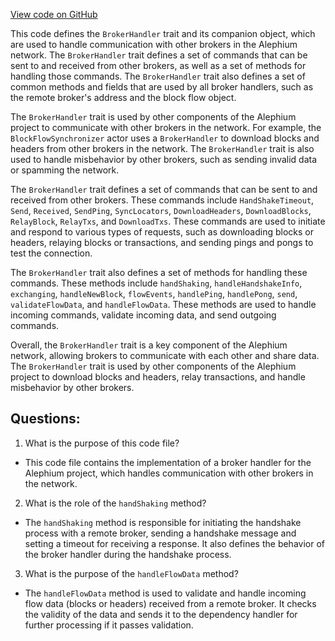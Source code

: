 [View code on GitHub](https://github.com/alephium/alephium/flow/src/main/scala/org/alephium/flow/network/broker/BrokerHandler.scala)

This code defines the `BrokerHandler` trait and its companion object, which are used to handle communication with other brokers in the Alephium network. The `BrokerHandler` trait defines a set of commands that can be sent to and received from other brokers, as well as a set of methods for handling those commands. The `BrokerHandler` trait also defines a set of common methods and fields that are used by all broker handlers, such as the remote broker's address and the block flow object.

The `BrokerHandler` trait is used by other components of the Alephium project to communicate with other brokers in the network. For example, the `BlockFlowSynchronizer` actor uses a `BrokerHandler` to download blocks and headers from other brokers in the network. The `BrokerHandler` trait is also used to handle misbehavior by other brokers, such as sending invalid data or spamming the network.

The `BrokerHandler` trait defines a set of commands that can be sent to and received from other brokers. These commands include `HandShakeTimeout`, `Send`, `Received`, `SendPing`, `SyncLocators`, `DownloadHeaders`, `DownloadBlocks`, `RelayBlock`, `RelayTxs`, and `DownloadTxs`. These commands are used to initiate and respond to various types of requests, such as downloading blocks or headers, relaying blocks or transactions, and sending pings and pongs to test the connection.

The `BrokerHandler` trait also defines a set of methods for handling these commands. These methods include `handShaking`, `handleHandshakeInfo`, `exchanging`, `handleNewBlock`, `flowEvents`, `handlePing`, `handlePong`, `send`, `validateFlowData`, and `handleFlowData`. These methods are used to handle incoming commands, validate incoming data, and send outgoing commands.

Overall, the `BrokerHandler` trait is a key component of the Alephium network, allowing brokers to communicate with each other and share data. The `BrokerHandler` trait is used by other components of the Alephium project to download blocks and headers, relay transactions, and handle misbehavior by other brokers.
## Questions: 
 1. What is the purpose of this code file?
- This code file contains the implementation of a broker handler for the Alephium project, which handles communication with other brokers in the network.

2. What is the role of the `handShaking` method?
- The `handShaking` method is responsible for initiating the handshake process with a remote broker, sending a handshake message and setting a timeout for receiving a response. It also defines the behavior of the broker handler during the handshake process.

3. What is the purpose of the `handleFlowData` method?
- The `handleFlowData` method is used to validate and handle incoming flow data (blocks or headers) received from a remote broker. It checks the validity of the data and sends it to the dependency handler for further processing if it passes validation.